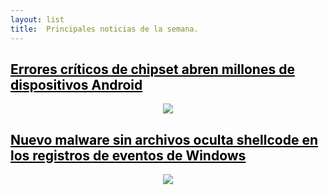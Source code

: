 ```yaml
---
layout: list
title:  Principales noticias de la semana.
---
```


<!-- ## <span style="color:black">Nuevo malware sin archivos oculta shellcode en los registros de eventos de Windows</span> -->
## <a href="https://Rac00nSP.github.io/news/chipset/" title="ir a noticia" style="color:black">Errores críticos de chipset abren millones de dispositivos Android</a> <!-- &nbsp; ![image](/assets/icons/logomalware.png)--> <!-- &nbsp; ![image](/assets/icons/rsz_python-logo.png) -->

<p align="center"><img src="https://Rac00nSP.github.io/assets/img/malware-ciberataques.jpg"></p>

<!-- ## <span style="color:black">Nuevo malware sin archivos oculta shellcode en los registros de eventos de Windows</span> -->
## <a href="https://Rac00nSP.github.io/news/newsposts/" title="ir a noticia" style="color:black">Nuevo malware sin archivos oculta shellcode en los registros de eventos de Windows</a> <!-- &nbsp; ![image](/assets/icons/logomalware.png)--> <!-- &nbsp; ![image](/assets/icons/rsz_python-logo.png) -->

<!--<li>
  <a href="https://dirtyc00n.github.io/news/newpost.md" class="h4 flip-title"><span>prueba</span></a>
  <time class="heading faded fine" datetime=""></time>
</li>--> 

<p align="center"><img src="https://Rac00nSP.github.io/assets/img/malware-ciberataques.jpg"></p>
